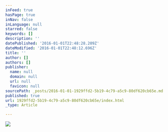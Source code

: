 ```yaml
---
inFeed: true
hasPage: true
inNav: false
inLanguage: null
starred: false
keywords: []
description: ''
datePublished: '2016-01-01T22:48:28.209Z'
dateModified: '2016-01-01T22:48:12.696Z'
title: ''
author: []
authors: []
publisher:
  name: null
  domain: null
  url: null
  favicon: null
sourcePath: _posts/2016-01-01-1929ffd2-5b19-4c79-a5c9-80df620cb65e.md
published: true
url: 1929ffd2-5b19-4c79-a5c9-80df620cb65e/index.html
_type: Article

---
```

![](https://the-grid-user-content.s3-us-west-2.amazonaws.com/bbf2e37a-ccd2-4ddd-9196-01d56cc8e194.jpg)